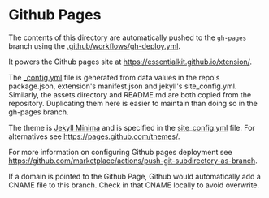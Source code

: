 # Github Pages

The contents of this directory are automatically pushed to the `gh-pages` branch using the [.github/workflows/gh-deploy.yml](../.github/workflows/gh-deploy.yml).

It powers the Github pages site at https://essentialkit.github.io/xtension/.

The [_config.yml](_config.yml) file is generated from data values in the repo's package.json, extension's manifest.json and jekyll's site_config.yml. 
Similarly, the assets directory and README.md are both copied from the repository. Duplicating them here is easier to maintain than doing so in the gh-pages branch.

The theme is [Jekyll Minima](https://github.com/jekyll/minima) and is specified in the [site_config.yml](site_config.yml) file. For alternatives see https://pages.github.com/themes/.

For more information on configuring Github pages deployment see https://github.com/marketplace/actions/push-git-subdirectory-as-branch.

If a domain is pointed to the Github Page, Github would automatically add a CNAME file to this branch.
Check in that CNAME locally to avoid overwrite.
